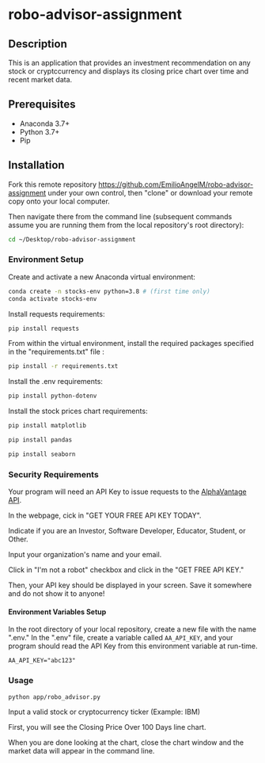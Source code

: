 # robo-advisor-assignment

## Description

This is an application that provides an investment recommendation on any stock or cryptccurrency and displays its closing price chart over time and recent market data.

## Prerequisites

  + Anaconda 3.7+
  + Python 3.7+
  + Pip

## Installation

Fork this remote repository https://github.com/EmilioAngelM/robo-advisor-assignment under your own control, then "clone" or download your remote copy onto your local computer.

Then navigate there from the command line (subsequent commands assume you are running them from the local repository's root directory):

```sh
cd ~/Desktop/robo-advisor-assignment
```
### Environment Setup

Create and activate a new Anaconda virtual environment:

```sh
conda create -n stocks-env python=3.8 # (first time only)
conda activate stocks-env
```
Install requests requirements:

```sh
pip install requests
```


From within the virtual environment, install the required packages specified in the "requirements.txt" file :

```sh
pip install -r requirements.txt
```
Install the .env requirements:

```sh
pip install python-dotenv
```
Install the stock prices chart requirements:

```sh
pip install matplotlib
```

```sh
pip install pandas
```

```sh
pip install seaborn
```

### Security Requirements

Your program will need an API Key to issue requests to the [AlphaVantage API](https://www.alphavantage.co). 

In the webpage, cick in "GET YOUR FREE API KEY TODAY". 

Indicate if you are an Investor, Software Developer, Educator, Student, or Other.

Input your organization's name and your email.

Click in "I'm not a robot" checkbox and click in the "GET FREE API KEY."

Then, your API key should be displayed in your screen. Save it somewhere and do not show it to anyone!

#### Environment Variables Setup

In the root directory of your local repository, create a new file with the name ".env." In the ".env" file, create a variable called `AA_API_KEY`, and your program should read the API Key from this environment variable at run-time.

```
AA_API_KEY="abc123"
```


### Usage

```sh
python app/robo_advisor.py
```

Input a valid stock or cryptocurrency ticker (Example: IBM)

First, you will see the Closing Price Over 100 Days line chart.

When you are done looking at the chart, close the chart window and the market data will appear in the command line.


